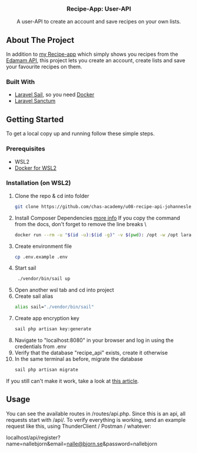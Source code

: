 <p align="center">
<!-- PROJECT LOGO
  <a href="https://github.com/chas-academy/u08-recipe-api-johanneslepsius">
      <img src="images/logo.png" alt="Logo" width="80" height="80">
  </a>
-->

  <h3 align="center">Recipe-App: User-API</h3>

  <p align="center">
    A user-API to create an account and save recipes on your own lists.
  </p>
</p>

<!-- ABOUT THE PROJECT -->
## About The Project

In addition to [my Recipe-app][recipe-app] which simply shows you recipes from the [Edamam API](https://developer.edamam.com/edamam-recipe-api), this project lets you create an account, create lists and save your favourite recipes on them.


### Built With

* [Laravel Sail](https://laravel.com/docs/8.x/sail), so you need [Docker](https://www.docker.com/)
* [Laravel Sanctum](https://laravel.com/docs/8.x/sanctum)



<!-- GETTING STARTED -->
## Getting Started

To get a local copy up and running follow these simple steps.

### Prerequisites

* WSL2
* [Docker for WSL2](https://docs.docker.com/desktop/windows/wsl/)

### Installation (on WSL2)

1. Clone the repo & cd into folder
   ```sh
   git clone https://github.com/chas-academy/u08-recipe-api-johanneslepsius && cd u08-recipe-api-johanneslepsius
   ```
2. Install Composer Dependencies [more info](https://laravel.com/docs/8.x/sail#installing-composer-dependencies-for-existing-projects)
   If you copy the command from the docs, don't forget to remove the line breaks \
   ```sh
   docker run --rm -u "$(id -u):$(id -g)" -v $(pwd): /opt -w /opt laravelsail/php80-composer:latest composer install --ignore-platform-reqs
   ```
4. Create environment file
   ```sh
   cp .env.example .env
   ```
5. Start sail
   ```sh
    ./vendor/bin/sail up
   ```
6. Open another wsl tab and cd into project
7. Create sail alias
   ```sh
   alias sail="./vendor/bin/sail"
   ```
8. Create app encryption key
   ```sh
   sail php artisan key:generate
   ```
9. Navigate to "localhost:8080" in your browser and log in using the credentials from .env
11. Verify that the database "recipe_api" exists, create it otherwise
12. In the same terminal as before, migrate the database
    ```sh
    sail php artisan migrate
    ```

If you still can't make it work, take a look at [this article](https://medium.com/@achalaarunalu/setting-up-an-existing-laravel-8-sail-docker-project-on-windows-wsl2-and-ubuntu-20-04-f0def4210258).

<!-- USAGE EXAMPLES -->
## Usage

You can see the available routes in /routes/api.php. Since this is an api, all requests start with /api/.
To verify everything is working, send an example request like this, using ThunderClient / Postman / whatever:

localhost/api/register?name=nallebjorn&email=nalle@bjorn.se&password=nallebjorn



<!-- MARKDOWN LINKS & IMAGES -->
<!-- https://www.markdownguide.org/basic-syntax/#reference-style-links -->
[recipe-app]: https://github.com/chas-academy/u07-recipe-app-johanneslepsius
